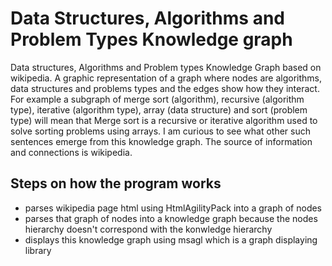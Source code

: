 # Data Structures, Algorithms and Problem Types Knowledge graph

Data structures, Algorithms and Problem types Knowledge Graph based on wikipedia. A graphic representation of a graph where nodes are algorithms, data structures and problems types and the edges show how they interact. For example a subgraph of merge sort (algorithm), recursive (algorithm type), iterative (algorithm type), array (data structure) and sort (problem type) will mean that Merge sort is a recursive or iterative algorithm used to solve sorting problems using arrays. I am curious to see what other such sentences emerge from this knowledge graph. The source of information and connections is wikipedia.

## Steps on how the program works ##

* parses wikipedia page html using HtmlAgilityPack into a graph of nodes
* parses that graph of nodes into a knowledge graph because the nodes hierarchy doesn't correspond with the konwledge hierarchy
* displays this knowledge graph using msagl which is a graph displaying library